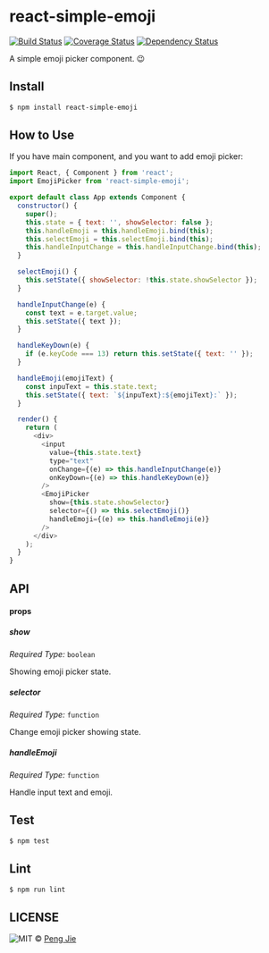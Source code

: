 # react-simple-emoji

[![Build Status](https://travis-ci.org/neighborhood999/react-simple-emoji.svg?branch=test)](https://travis-ci.org/neighborhood999/react-simple-emoji)
[![Coverage Status](https://coveralls.io/repos/github/neighborhood999/react-simple-emoji/badge.svg?branch=master)](https://coveralls.io/github/neighborhood999/react-simple-emoji?branch=master)
[![Dependency Status](https://david-dm.org/neighborhood999/react-simple-emoji.svg)](https://david-dm.org/neighborhood999/react-simple-emoji)

A simple emoji picker component. :wink:

## Install

```sh
$ npm install react-simple-emoji
```

## How to Use

If you have main component, and you want to add emoji picker:

```js
import React, { Component } from 'react';
import EmojiPicker from 'react-simple-emoji';

export default class App extends Component {
  constructor() {
    super();
    this.state = { text: '', showSelector: false };
    this.handleEmoji = this.handleEmoji.bind(this);
    this.selectEmoji = this.selectEmoji.bind(this);
    this.handleInputChange = this.handleInputChange.bind(this);
  }

  selectEmoji() {
    this.setState({ showSelector: !this.state.showSelector });
  }

  handleInputChange(e) {
    const text = e.target.value;
    this.setState({ text });
  }

  handleKeyDown(e) {
    if (e.keyCode === 13) return this.setState({ text: '' });
  }

  handleEmoji(emojiText) {
    const inpuText = this.state.text;
    this.setState({ text: `${inpuText}:${emojiText}:` });
  }

  render() {
    return (
      <div>
        <input
          value={this.state.text}
          type="text"
          onChange={(e) => this.handleInputChange(e)}
          onKeyDown={(e) => this.handleKeyDown(e)}
        />
        <EmojiPicker
          show={this.state.showSelector}
          selector={() => this.selectEmoji()}
          handleEmoji={(e) => this.handleEmoji(e)}
        />
      </div>
    );
  }
}
```

## API

#### props

##### show

_Required Type:_ `boolean`  

Showing emoji picker state.

##### selector

_Required Type:_ `function`  

Change emoji picker showing state.

##### handleEmoji

_Required Type:_ `function`  

Handle input text and emoji.

## Test

```sh
$ npm test
```

## Lint

```sh
$ npm run lint
```

## LICENSE

![MIT](https://camo2.githubusercontent.com/890acbdcb87868b382af9a4b1fac507b9659d9bf/68747470733a2f2f696d672e736869656c64732e696f2f62616467652f6c6963656e73652d4d49542d626c75652e737667) © [Peng Jie](https://github.com/neighborhood999)
